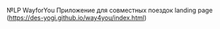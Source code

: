 №LP WayforYou
Приложение для совместных поездок landing page
(https://des-yogi.github.io/way4you/index.html)
